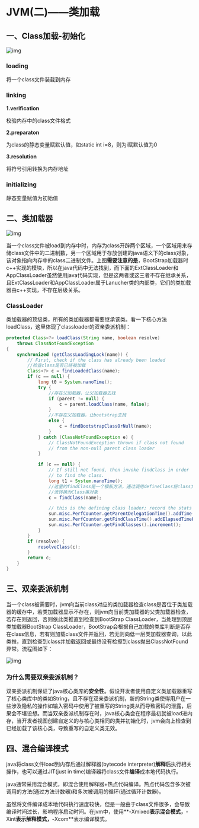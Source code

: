 # JVM(二)——类加载

## 一、Class加载-初始化

![img](http://www.kylescloud.top/site/pic/classloading.jpg)

### loading

将一个class文件装载到内存



### linking

**1.verification**

校验内存中的class文件格式

**2.preparaton**

为class的静态变量赋默认值，如static int i=8，则为i赋默认值为0

**3.resolution**

将符号引用转换为内存地址



### initializing

静态变量赋值为初始值



## 二、类加载器

![img](http://www.kylescloud.top/site/pic/classloader.jpg)

当一个class文件被load到内存中时，内存为class开辟两个区域，一个区域用来存储class文件中的二进制数，另一个区域用于存放创建的java语义下的class对象，该对象指向内存中的class二进制文件。上图**需要注意的是**，BootStrap加载器时c++实现的模块，所以在java代码中无法找到，而下面的ExtClassLoader和AppClassLoader虽然使用java代码实现，但是这两者或这三者不存在继承关系，且ExtClassLoader和AppClassLoader属于Lanucher类的内部类，它们的类加载器由c++实现，不存在层级关系。



###  ClassLoader

类加载器的顶级类，所有的类加载器都需要继承该类。看一下核心方法loadClass，这里体现了classloader的双亲委派机制：

````java
protected Class<?> loadClass(String name, boolean resolve)
    throws ClassNotFoundException
{
    synchronized (getClassLoadingLock(name)) {
        // First, check if the class has already been loaded
        //检查class是否已经被加载
        Class<?> c = findLoadedClass(name);
        if (c == null) {
            long t0 = System.nanoTime();
            try {
                //存在父加载器，让父加载器去找
                if (parent != null) {
                    c = parent.loadClass(name, false);
                } 
                //不存在父加载器，让bootstrap去找
                else {
                    c = findBootstrapClassOrNull(name);
                }
            } catch (ClassNotFoundException e) {
                // ClassNotFoundException thrown if class not found
                // from the non-null parent class loader
            }

            if (c == null) {
                // If still not found, then invoke findClass in order
                // to find the class.
                long t1 = System.nanoTime();
                //这里的findClass是一个模板方法，通过调用defineClass将class文件的二进制
                //流转换为Class类对象
                c = findClass(name);

                // this is the defining class loader; record the stats
                sun.misc.PerfCounter.getParentDelegationTime().addTime(t1 - t0);
                sun.misc.PerfCounter.getFindClassTime().addElapsedTimeFrom(t1);
                sun.misc.PerfCounter.getFindClasses().increment();
            }
        }
        if (resolve) {
            resolveClass(c);
        }
        return c;
    }
}
````



## 三、双亲委派机制

当一个class被需要时，jvm向当前class对应的类加载器检查class是否位于类加载器的缓存中，若类加载器显示不存在，则jvm向当前类加载器的父类加载器检查，若存在则返回，否则依此类推直到检查到BootStrap ClassLoader，当处理到顶层类加载器BootStrap ClassLoader，BootStrap会根据自己加载的类库判断是否存在class信息，若有则加载class文件并返回，若无则向低一层类加载器查询，以此类推，直到检查到class并加载返回或最终没有检擦到class抛出ClassNotFound异常。流程图如下：

![img](http://kylescloud.top/site/pic/classloading2.jpg)

### 为什么需要双亲委派机制？

双亲委派机制保证了java核心类库的**安全性**。假设开发者使用自定义类加载器重写了核心类库中的类如String，且不存在双亲委派机制，新的String类使得用户在一些涉及隐私的操作如输入密码中使用了被重写的String类从而导致密码的泄露，后果会不堪设想。而当双亲委派机制存在时，java核心类会在程序最初就被load进内存，当开发者视图创建自定义的与核心类相同的类并初始化时，jvm会向上检查到已经加载了该核心类，导致重写的自定义类无效。



## 四、混合编译模式

java将class文件load到内存后通过解释器(bytecode interpreter)**解释后**执行相关操作，也可以通过JIT(just in time)编译器将class文件**编译**成本地代码执行。

java通常采用混合模式，即混合使用解释器+热点代码编译。热点代码包含多次被调用的方法(通过方法计数器)和多次被调用的循环(通过循环计数器)。

虽然将文件编译成本地代码执行速度较快，但是一般由于class文件很多，会导致编译时间过长，影响程序启动时间。在jvm中，使用**-Xmixed**表示混合模式，**-Xint**表示解释模式，**-Xcom**表示编译模式。